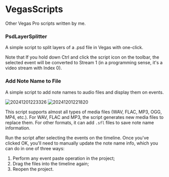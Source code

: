 # VegasScripts
Other Vegas Pro scripts written by me.

### PsdLayerSplitter
A simple script to split layers of a .psd file in Vegas with one-click.

Note that If you hold down Ctrl and click the script icon on the toolbar, the selected event will be converted to Stream 1 (in a programming sense, it's a video stream with Index 0).

### Add Note Name to File
A simple script to add note names to audio files and display them on events.

![20241201223326](https://github.com/user-attachments/assets/7b160772-e00a-41e7-b77b-b6e6604d45c7)
![20241201221820](https://github.com/user-attachments/assets/61f76345-ec7a-4387-8346-f38830d88937)

This script supports almost all types of media files (WAV, FLAC, MP3, OGG, MP4, etc.). For WAV, FLAC and MP3, the script generates new media files to replace them. For other formats, it can add `.sfl` files to save note name information.

Run the script after selecting the events on the timeline. Once you've clicked OK, you'll need to manually update the note name info, which you can do in one of three ways: 
1. Perform any event paste operation in the project;
2. Drag the files into the timeline again;
3. Reopen the project.

